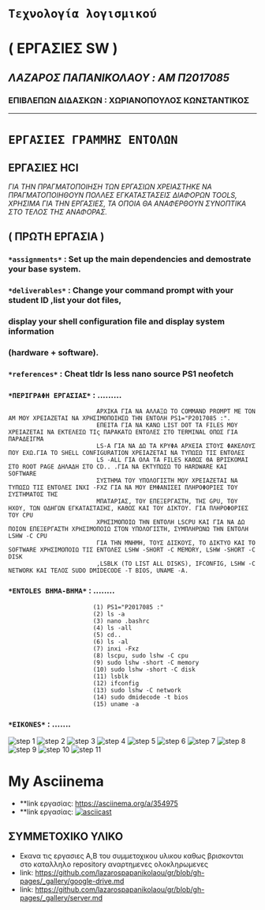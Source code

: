 #               `Τεχνολογία λογισμικού`
#                   ( ΕΡΓΑΣΙΕΣ SW )
##         *ΛΑΖΑΡΟΣ ΠΑΠΑΝΙΚΟΛΑΟΥ : AM Π2017085*
###     ΕΠΙΒΛΕΠΩΝ ΔΙΔΑΣΚΩΝ : ΧΩΡΙΑΝΟΠΟΥΛΟΣ ΚΩΝΣΤΑΝΤΙΚΟΣ

------------------------------------------------------------

#              `ΕΡΓΑΣΙΕΣ ΓΡΑΜΜΗΣ ΕΝΤΟΛΩΝ`

##                 **ΕΡΓΑΣΙΕΣ HCI**


*ΓΙΑ ΤΗΝ ΠΡΑΓΜΑΤΟΠΟΙΗΣΗ ΤΩΝ ΕΡΓΑΣΙΩΝ ΧΡΕΙΑΣΤΗΚΕ ΝΑ ΠΡΑΓΜΑΤΟΠΟΙΗΘΟΥΝ ΠΟΛΛΕΣ ΕΓΚΑΤΑΣΤΑΣΕΙΣ ΔΙΑΦΟΡΩΝ TOOLS, ΧΡΗΣΙΜΑ ΓΙΑ ΤΗΝ ΕΡΓΑΣΙΕΣ,
ΤΑ ΟΠΟΙΑ ΘΑ ΑΝΑΦΕΡΘΟΥΝ ΣΥΝΟΠΤΙΚΑ ΣΤΟ ΤΕΛΟΣ ΤΗΣ ΑΝΑΦΟΡΑΣ.*
##                 ( ΠΡΩΤΗ ΕΡΓΑΣΙΑ )

### `*assignments*` : Set up the main dependencies and demostrate your base system.

### `*deliverables*` : Change your command prompt with your student ID ,list your dot files, 
###                  display your shell configuration file and display system information
###                  (hardware + software).

### `*references*` : Cheat tldr ls less nano source PS1 neofetch

### `*ΠΕΡΙΓΡΑΦΗ ΕΡΓΑΣΙΑΣ*` :  .........
                             ΑΡΧΙΚΑ ΓΙΑ ΝΑ ΑΛΛΑΞΩ ΤΟ COMMAND PROMPT ΜΕ ΤΟΝ ΑΜ ΜΟΥ ΧΡΕΙΑΖΕΤΑΙ ΝΑ ΧΡΗΣΙΜΟΠΟΙΗΣΩ ΤΗΝ ΕΝΤΟΛΗ PS1="P2017085 :".
                             ΕΠΕΙΤΑ ΓΙΑ ΝΑ ΚΑΝΩ LIST DOT ΤΑ FILES ΜΟΥ ΧΡΕΙΑΖΕΤΑΙ ΝΑ ΕΚΤΕΛΕΣΩ ΤΙς ΠΑΡΑΚΑΤΩ ΕΝΤΟΛΕΣ ΣΤΟ TERMINAL ΟΠΩΣ ΓΙΑ ΠΑΡΑΔΕΙΓΜΑ
                             LS-A ΓΙΑ ΝΑ ΔΩ ΤΑ ΚΡΥΦΑ ΑΡΧΕΙΑ ΣΤΟΥΣ ΦΑΚΕΛΟΥΣ ΠΟΥ ΕΧΩ.ΓΙΑ ΤΟ SHELL CONFIGURATION ΧΡΕΙΑΖΕΤΑΙ ΝΑ ΤΥΠΩΣΩ ΤΙΣ ΕΝΤΟΛΕΣ
                             LS -ALL ΓΙΑ ΟΛΑ ΤΑ FILES ΚΑΘΩΣ ΘΑ ΒΡΙΣΚΟΜΑΙ ΣΤΟ ROOT PAGE ΔΗΛΑΔΗ ΣΤΟ CD.. .ΓΙΑ ΝΑ ΕΚΤΥΠΩΣΩ ΤΟ HARDWARE ΚΑΙ SOFTWARE
                             ΣΥΣΤΗΜΑ ΤΟΥ ΥΠΟΛΟΓΙΣΤΗ ΜΟΥ ΧΡΕΙΑΖΕΤΑΙ ΝΑ ΤΥΠΩΣΩ ΤΙΣ ΕΝΤΟΛΕΣ INXI -FXZ ΓΙΑ ΝΑ ΜΟΥ ΕΜΦΑΝΙΣΕΙ ΠΛΗΡΟΦΟΡΙΕΣ ΤΟΥ ΣΥΣΤΗΜΑΤΟΣ ΤΗΣ
                             ΜΠΑΤΑΡΙΑΣ, ΤΟΥ ΕΠΕΞΕΡΓΑΣΤΗ, ΤΗΣ GPU, ΤΟΥ ΗΧΟΥ, ΤΩΝ ΟΔΗΓΩΝ ΕΓΚΑΤΑΣΤΑΣΗΣ, ΚΑΘΩΣ ΚΑΙ ΤΟΥ ΔΙΚΤΟΥ. ΓΙΑ ΠΛΗΡΟΦΟΡΙΕΣ ΤΟΥ CPU
                             ΧΡΗΣΙΜΟΠΟΙΩ ΤΗΝ ΕΝΤΟΛΗ LSCPU ΚΑΙ ΓΙΑ ΝΑ ΔΩ ΠΟΙΟΝ ΕΠΕΞΕΡΓΑΣΤΗ ΧΡΗΣΙΜΟΠΟΙΩ ΣΤΟΝ ΥΠΟΛΟΓΙΣΤΗ, ΣΥΜΠΛΗΡΩΝΩ ΤΗΝ ΕΝΤΟΛΗ LSHW -C CPU
                             ΓΙΑ ΤΗΝ ΜΝΗΜΗ, ΤΟΥΣ ΔΙΣΚΟΥΣ, ΤΟ ΔΙΚΤΥΟ ΚΑΙ ΤΟ SOFTWARE ΧΡΗΣΙΜΟΠΟΙΩ ΤΙΣ ΕΝΤΟΛΕΣ LSHW -SHORT -C MEMORY, LSHW -SHORT -C DISK
                             ,LSBLK (TO LIST ALL DISKS), IFCONFIG, LSHW -C NETWORK ΚΑΙ ΤΕΛΟΣ SUDO DMIDECODE -T BIOS, UNAME -A.


### `*ENTOLES BHMA-BHMA*` : ........
                            (1) PS1="P2017085 :"
                            (2) ls -a
                            (3) nano .bashrc
                            (4) ls -all
                            (5) cd..
                            (6) ls -al
                            (7) inxi -Fxz
                            (8) lscpu, sudo lshw -C cpu
                            (9) sudo lshw -short -C memory
                            (10) sudo lshw -short -C disk
                            (11) lsblk
                            (12) ifconfig
                            (13) sudo lshw -C network
                            (14) sudo dmidecode -t bios
                            (15) uname -a


###  `*EIKONES*` : .......
   
   ![step 1](images/HCI1.png)
   ![step 2](images/HCI2.png)
   ![step 3](images/HCI3.png)
   ![step 4](images/HCI4.png)
   ![step 5](images/HCI5.png)
   ![step 6](images/HCI6.png)
   ![step 7](images/HCI7.png)
   ![step 8](images/HCI8.png)
   ![step 9](images/HCI9.png)
   ![step 10](images/HCI10.png)
   ![step 11](images/HCI11.png)
  
   
   
                  


# My Asciinema

* **link εργασίας: https://asciinema.org/a/354975
* **link εργασίας: [![asciicast](https://asciinema.org/a/354975.svg)](https://asciinema.org/a/354975)



## ΣΥΜΜΕΤΟΧΙΚΟ ΥΛΙΚΟ

* Εκανα τις εργασιες Α,Β του συμμετοχικου υλικου καθως βρισκονται στο καταλληλο repository αναρτημενες ολοκληρωμενες
* link: https://github.com/lazarospapanikolaou/gr/blob/gh-pages/_gallery/google-drive.md
* link: https://github.com/lazarospapanikolaou/gr/blob/gh-pages/_gallery/server.md
